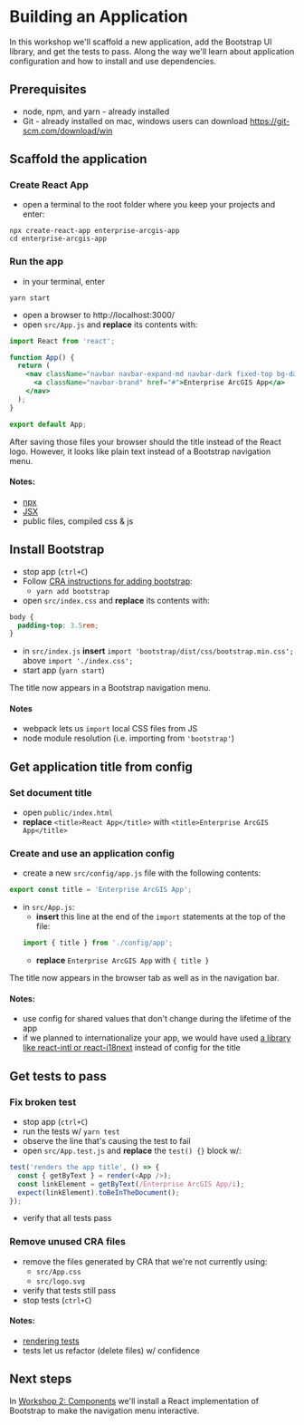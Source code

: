 # Building an Application

In this workshop we'll scaffold a new application, add the Bootstrap UI library, and get the tests to pass. Along the way we'll learn about application configuration and how to install and use dependencies.

## Prerequisites

- node, npm, and yarn - already installed
- Git - already installed on mac, windows users can download https://git-scm.com/download/win

## Scaffold the application

### Create React App
- open a terminal to the root folder where you keep your projects and enter:
```shell
npx create-react-app enterprise-arcgis-app
cd enterprise-arcgis-app
```

### Run the app
- in your terminal, enter
```shell
yarn start
```

- open a browser to http://localhost:3000/
- open `src/App.js` and **replace** its contents with:

```jsx
import React from 'react';

function App() {
  return (
    <nav className="navbar navbar-expand-md navbar-dark fixed-top bg-dark">
      <a className="navbar-brand" href="#">Enterprise ArcGIS App</a>
    </nav>
  );
}

export default App;
```

After saving those files your browser should the title instead of the React logo. However, it looks like plain text instead of a Bootstrap navigation menu.

#### Notes:
- [npx](https://www.npmjs.com/package/npx)
- [JSX](https://reactjs.org/docs/introducing-jsx.html)
- public files, compiled css & js

## Install Bootstrap

- stop app (`ctrl+C`)
- Follow [CRA instructions for adding bootstrap](https://create-react-app.dev/docs/adding-bootstrap/):
  - `yarn add bootstrap`
- open `src/index.css` and **replace** its contents with:
```css
body {
  padding-top: 3.5rem;
}
```
- in `src/index.js` **insert** `import 'bootstrap/dist/css/bootstrap.min.css';` above `import './index.css';`
- start app (`yarn start`)

The title now appears in a Bootstrap navigation menu.

#### Notes
- webpack lets us `import` local CSS files from JS
- node module resolution (i.e. importing from `'bootstrap'`)

## Get application title from config

### Set document title

- open `public/index.html`
- **replace** `<title>React App</title>` with `<title>Enterprise ArcGIS App</title>`

### Create and use an application config

- create a new `src/config/app.js` file with the following contents:

```js
export const title = 'Enterprise ArcGIS App';
```

- in `src/App.js`:
  - **insert** this line at the end of the `import` statements at the top of the file:
  ```js
  import { title } from './config/app';
  ```
  - **replace** `Enterprise ArcGIS App` with `{ title }`

The title now appears in the browser tab as well as in the navigation bar.

#### Notes:
- use config for shared values that don't change during the lifetime of the app
- if we planned to internationalize your app, we would have used [a library like react-intl or react-i18next](https://smddzcy.com/posts/2019-05-17/internationalization-in-react) instead of config for the title

## Get tests to pass

### Fix broken test

- stop app (`ctrl+C`)
- run the tests w/ `yarn test`
- observe the line that's causing the test to fail
- open `src/App.test.js` and **replace** the `test() {}` block w/:

```js
test('renders the app title', () => {
  const { getByText } = render(<App />);
  const linkElement = getByText(/Enterprise ArcGIS App/i);
  expect(linkElement).toBeInTheDocument();
});
```

- verify that all tests pass

### Remove unused CRA files

- remove the files generated by CRA that we're not currently using:
  - `src/App.css`
  - `src/logo.svg`
- verify that tests still pass
- stop tests (`ctrl+C`)

#### Notes:
- [rendering tests](https://github.com/testing-library/react-testing-library)
- tests let us refactor (delete files) w/ confidence

## Next steps

In [Workshop 2: Components](.2-components.md) we'll install a React implementation of Bootstrap to make the navigation menu interactive.
